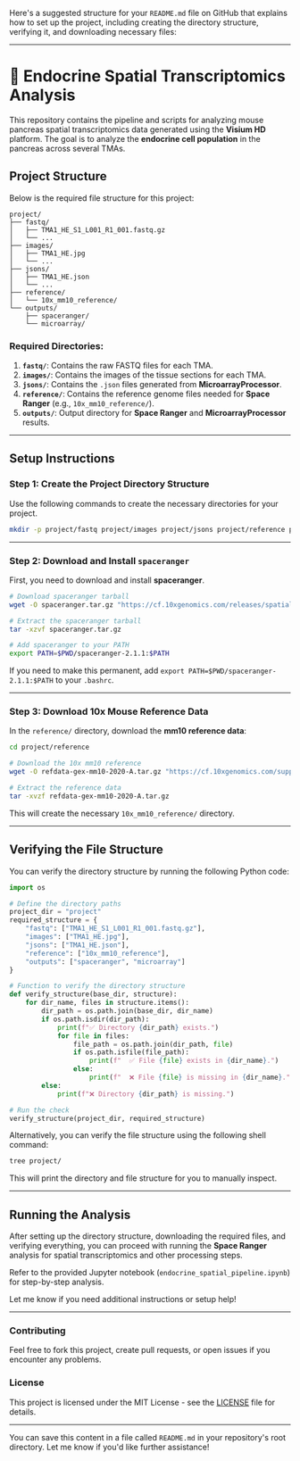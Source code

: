 Here's a suggested structure for your `README.md` file on GitHub that explains how to set up the project, including creating the directory structure, verifying it, and downloading necessary files:

---

# 🧬 Endocrine Spatial Transcriptomics Analysis

This repository contains the pipeline and scripts for analyzing mouse pancreas spatial transcriptomics data generated using the **Visium HD** platform. The goal is to analyze the **endocrine cell population** in the pancreas across several TMAs.

## Project Structure

Below is the required file structure for this project:

```
project/
├── fastq/
│   ├── TMA1_HE_S1_L001_R1_001.fastq.gz
│   └── ...
├── images/
│   ├── TMA1_HE.jpg
│   └── ...
├── jsons/
│   ├── TMA1_HE.json
│   └── ...
├── reference/
│   └── 10x_mm10_reference/
└── outputs/
    ├── spaceranger/
    └── microarray/
```

### Required Directories:
1. **`fastq/`**: Contains the raw FASTQ files for each TMA.
2. **`images/`**: Contains the images of the tissue sections for each TMA.
3. **`jsons/`**: Contains the `.json` files generated from **MicroarrayProcessor**.
4. **`reference/`**: Contains the reference genome files needed for **Space Ranger** (e.g., `10x_mm10_reference/`).
5. **`outputs/`**: Output directory for **Space Ranger** and **MicroarrayProcessor** results.

---

## Setup Instructions

### Step 1: Create the Project Directory Structure

Use the following commands to create the necessary directories for your project.

```bash
mkdir -p project/fastq project/images project/jsons project/reference project/outputs/spaceranger project/outputs/microarray
```

---

### Step 2: Download and Install `spaceranger`

First, you need to download and install **spaceranger**.

```bash
# Download spaceranger tarball
wget -O spaceranger.tar.gz "https://cf.10xgenomics.com/releases/spatial-exp/spaceranger-2.1.1.tar.gz"

# Extract the spaceranger tarball
tar -xzvf spaceranger.tar.gz

# Add spaceranger to your PATH
export PATH=$PWD/spaceranger-2.1.1:$PATH
```

If you need to make this permanent, add `export PATH=$PWD/spaceranger-2.1.1:$PATH` to your `.bashrc`.

---

### Step 3: Download 10x Mouse Reference Data

In the `reference/` directory, download the **mm10 reference data**:

```bash
cd project/reference

# Download the 10x mm10 reference
wget -O refdata-gex-mm10-2020-A.tar.gz "https://cf.10xgenomics.com/supp/spatial-exp/refdata-gex-mm10-2020-A.tar.gz"

# Extract the reference data
tar -xvzf refdata-gex-mm10-2020-A.tar.gz
```

This will create the necessary `10x_mm10_reference/` directory.

---

## Verifying the File Structure

You can verify the directory structure by running the following Python code:

```python
import os

# Define the directory paths
project_dir = "project"
required_structure = {
    "fastq": ["TMA1_HE_S1_L001_R1_001.fastq.gz"],
    "images": ["TMA1_HE.jpg"],
    "jsons": ["TMA1_HE.json"],
    "reference": ["10x_mm10_reference"],
    "outputs": ["spaceranger", "microarray"]
}

# Function to verify the directory structure
def verify_structure(base_dir, structure):
    for dir_name, files in structure.items():
        dir_path = os.path.join(base_dir, dir_name)
        if os.path.isdir(dir_path):
            print(f"✅ Directory {dir_path} exists.")
            for file in files:
                file_path = os.path.join(dir_path, file)
                if os.path.isfile(file_path):
                    print(f"  ✅ File {file} exists in {dir_name}.")
                else:
                    print(f"  ❌ File {file} is missing in {dir_name}.")
        else:
            print(f"❌ Directory {dir_path} is missing.")

# Run the check
verify_structure(project_dir, required_structure)
```

Alternatively, you can verify the file structure using the following shell command:

```bash
tree project/
```

This will print the directory and file structure for you to manually inspect.

---

## Running the Analysis

After setting up the directory structure, downloading the required files, and verifying everything, you can proceed with running the **Space Ranger** analysis for spatial transcriptomics and other processing steps.

Refer to the provided Jupyter notebook (`endocrine_spatial_pipeline.ipynb`) for step-by-step analysis.

Let me know if you need additional instructions or setup help!

---

### Contributing

Feel free to fork this project, create pull requests, or open issues if you encounter any problems.

### License

This project is licensed under the MIT License - see the [LICENSE](LICENSE) file for details.

---

You can save this content in a file called `README.md` in your repository's root directory. Let me know if you'd like further assistance!
